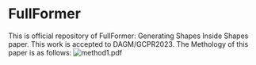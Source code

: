 # FullFormer
This is official repository of FullFormer: Generating Shapes Inside Shapes paper. This work is accepted to DAGM/GCPR2023.
The Methology of this paper is as follows:
![method1.pdf](./method1.svg)
